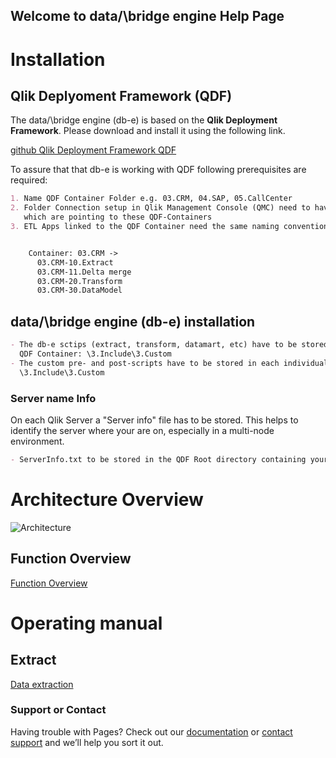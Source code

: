 ## Welcome to data/\bridge engine Help Page

# Installation
## Qlik Deplyoment Framework (QDF)

The data/\bridge engine (db-e) is based on the **Qlik Deployment Framework**.
Please download and install it using the following link.

[github Qlik Deployment Framework QDF](https://github.com/databridge-engine/Qlik-Deployment-Framework)

To assure that that db-e is working with QDF following prerequisites are required:
```markdown  
1. Name QDF Container Folder e.g. 03.CRM, 04.SAP, 05.CallCenter
2. Folder Connection setup in Qlik Management Console (QMC) need to have the same Name 
   which are pointing to these QDF-Containers
3. ETL Apps linked to the QDF Container need the same naming convention:


    Container: 03.CRM ->
      03.CRM-10.Extract
      03.CRM-11.Delta merge
      03.CRM-20.Transform
      03.CRM-30.DataModel
```
## data/\bridge engine (db-e) installation

```markdown  
- The db-e sctips (extract, transform, datamart, etc) have to be stored in the subfolder of share 
  QDF Container: \3.Include\3.Custom
- The custom pre- and post-scripts have to be stored in each individual QDF Container under 
  \3.Include\3.Custom
```
### Server name Info

On each Qlik Server a "Server info" file has to be stored.
This helps to identify the server where your are on, especially in a multi-node environment.

```markdown  
- ServerInfo.txt to be stored in the QDF Root directory containing your Server Name
```

# Architecture Overview

![Architecture](https://static.wixstatic.com/media/7f8a94_03b739549332404b977200f89f0fe573~mv2.png/v1/fill/w_955,h_550,al_c,q_85/7f8a94_03b739549332404b977200f89f0fe573~mv2.webp)

## Function Overview ##
[Function Overview](/function-overview.md)

# Operating manual #
## Extract ##
[Data extraction](/extract.md)

### Support or Contact

Having trouble with Pages? Check out our [documentation](https://help.github.com/categories/github-pages-basics/) or [contact support](https://github.com/contact) and we’ll help you sort it out.
